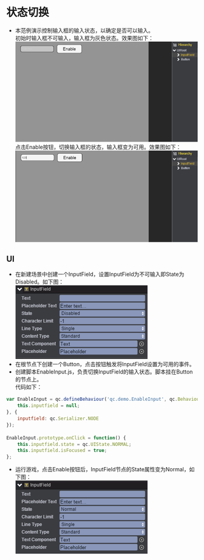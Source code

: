 # 状态切换

* 本范例演示控制输入框的输入状态，以确定是否可以输入。<br>
初始时输入框不可输入，输入框为灰色状态。效果图如下：<br>
![](images\UI1.png)<br>
点击Enable按钮，切换输入框的状态，输入框变为可用。效果图如下：<br>
![](images\UI2.png)<br>

## UI

* 在新建场景中创建一个InputField，设置InputField为不可输入即State为Disabled。如下图：<br>
![](images\disabled.png)<br>
* 在根节点下创建一个Button，点击按钮触发将InputField设置为可用的事件。
* 创建脚本EnableInput.js，负责切换InputField的输入状态。脚本挂在Button的节点上。<br>
代码如下：<br>

```javascript   
var EnableInput = qc.defineBehaviour('qc.demo.EnableInput', qc.Behaviour, function() {
    this.inputfield = null;
}, {
    inputfield: qc.Serializer.NODE
});

EnableInput.prototype.onClick = function() {
    this.inputfield.state = qc.UIState.NORMAL;
    this.inputfield.isFocused = true;
};
```
* 运行游戏，点击Enable按钮后，InputField节点的State属性变为Normal，如下图：<br>
![](images\normal.png)<br>